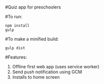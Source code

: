 #Quiz app for preschoolers

#To run:
```
npm install
gulp
```
#To make a minified build:
```
gulp dist
```
#Features:
1. Offline first web app (uses service worker)
2. Send push notification using GCM
3. Installs to home screen

